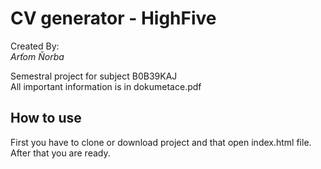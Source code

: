 # CV generator - HighFive

Created By: <br> 
_Arťom Ňorba_

Semestral project for subject B0B39KAJ <br>
All important information is in dokumetace.pdf

## How to use
First you have to clone or download project and that open index.html file. After that you are ready.
